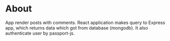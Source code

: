 # About 
App render posts with comments. React application makes query to Express app, which returns data which got from database (mongodb). It also authenticate user by passport-js.
